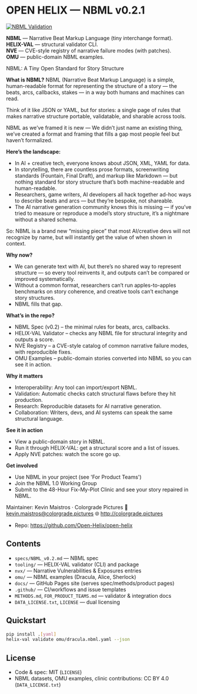 # OPEN HELIX — NBML v0.2.1

[![NBML Validation](https://github.com/Open-Helix/open-helix/actions/workflows/nbml-validate.yml/badge.svg)](https://github.com/Open-Helix/open-helix/actions/workflows/nbml-validate.yml)

**NBML** — Narrative Beat Markup Language (tiny interchange format).  
**HELIX-VAL** — structural validator CLI.  
**NVE** — CVE-style registry of narrative failure modes (with patches).  
**OMU** — public-domain NBML examples.

NBML: A Tiny Open Standard for Story Structure

**What is NBML?**
NBML (Narrative Beat Markup Language) is a simple, human-readable format for representing the structure of a story — the beats, arcs, callbacks, stakes — in a way both humans and machines can read.

Think of it like JSON or YAML, but for stories: a single page of rules that makes narrative structure portable, validatable, and sharable across tools.

NBML as we’ve framed it is new — We didn’t just name an existing thing, we’ve created a format and framing that fills a gap most people feel but haven’t formalized.

**Here’s the landscape:**
- In AI + creative tech, everyone knows about JSON, XML, YAML for data.
- In storytelling, there are countless prose formats, screenwriting standards (Fountain, Final Draft), and markup like Markdown — but nothing standard for story structure that’s both machine-readable and human-readable.
- Researchers, game writers, AI developers all hack together ad-hoc ways to describe beats and arcs — but they’re bespoke, not shareable.
- The AI narrative generation community knows this is missing — if you’ve tried to measure or reproduce a model’s story structure, it’s a nightmare without a shared schema.

So: NBML is a brand new “missing piece” that most AI/creative devs will not recognize by name, but will instantly get the value of when shown in context.

**Why now?**
- We can generate text with AI, but there’s no shared way to represent structure — so every tool reinvents it, and outputs can’t be compared or improved systematically.
- Without a common format, researchers can’t run apples-to-apples benchmarks on story coherence, and creative tools can’t exchange story structures.
- NBML fills that gap.

**What’s in the repo?**
- NBML Spec (v0.2) – the minimal rules for beats, arcs, callbacks.
- HELIX-VAL Validator – checks any NBML file for structural integrity and outputs a score.
- NVE Registry – a CVE-style catalog of common narrative failure modes, with reproducible fixes.
- OMU Examples – public-domain stories converted into NBML so you can see it in action.

**Why it matters**
- Interoperability: Any tool can import/export NBML.
- Validation: Automatic checks catch structural flaws before they hit production.
- Research: Reproducible datasets for AI narrative generation.
- Collaboration: Writers, devs, and AI systems can speak the same structural language.

**See it in action**
- View a public-domain story in NBML.
- Run it through HELIX-VAL: get a structural score and a list of issues.
- Apply NVE patches: watch the score go up.

**Get involved**
- Use NBML in your project (see 'For Product Teams')
- Join the NBML 1.0 Working Group
- Submit to the 48-Hour Fix-My-Plot Clinic and see your story repaired in NBML.

Maintainer: Kevin Maistros · Colorgrade Pictures
📧 kevin.maistros@colorgrade.pictures
🌐 http://colorgrade.pictures
- Repo: https://github.com/Open-Helix/open-helix

## Contents
- `specs/NBML_v0.2.md` — NBML spec
- `tooling/` — HELIX-VAL validator (CLI) and package
- `nvx/` — Narrative Vulnerabilities & Exposures entries
- `omu/` — NBML examples (Dracula, Alice, Sherlock)
- `docs/` — GitHub Pages site (serves spec/methods/product pages)
- `.github/` — CI/workflows and issue templates
- `METHODS.md`, `FOR_PRODUCT_TEAMS.md` — validator & integration docs
- `DATA_LICENSE.txt`, `LICENSE` — dual licensing

## Quickstart
```bash
pip install .[yaml]
helix-val validate omu/dracula.nbml.yaml --json
```

## License
- Code & spec: MIT (`LICENSE`)
- NBML datasets, OMU examples, clinic contributions: CC BY 4.0 (`DATA_LICENSE.txt`)
